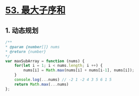 # [53. 最大子序和](https://leetcode-cn.com/problems/maximum-subarray/)

## 1. 动态规划

```javascript
/**
* @param {number[]} nums
* @return {number}
*/
var maxSubArray = function (nums) {
    for(let i = 1; i < nums.length; i ++) {
        nums[i] = Math.max(nums[i] + nums[i-1], nums[i]);
    }
    console.log(...nums) // -2 1 -2 4 3 5 6 1 5
    return Math.max(...nums)
};
```

